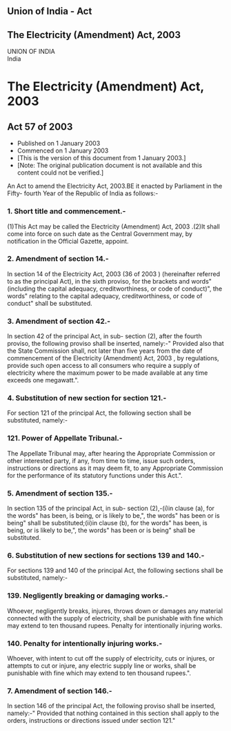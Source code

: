 ## Union of India - Act

## The Electricity (Amendment) Act, 2003

UNION OF INDIA  
India

# The Electricity (Amendment) Act, 2003

## Act 57 of 2003

  * Published on 1 January 2003 
  * Commenced on 1 January 2003 
  * [This is the version of this document from 1 January 2003.] 
  * [Note: The original publication document is not available and this content could not be verified.] 

An Act to amend the Electricity Act, 2003.BE it enacted by Parliament in the
Fifty- fourth Year of the Republic of India as follows:-

### 1. Short title and commencement.-

(1)This Act may be called the Electricity (Amendment) Act, 2003 .(2)It shall
come into force on such date as the Central Government may, by notification in
the Official Gazette, appoint.

### 2. Amendment of section 14.-

In section 14 of the Electricity Act, 2003 (36 of 2003 ) (hereinafter referred
to as the principal Act), in the sixth proviso, for the brackets and words"
(including the capital adequacy, creditworthiness, or code of conduct)", the
words" relating to the capital adequacy, creditworthiness, or code of conduct"
shall be substituted.

### 3. Amendment of section 42.-

In section 42 of the principal Act, in sub- section (2), after the fourth
proviso, the following proviso shall be inserted, namely:-" Provided also that
the State Commission shall, not later than five years from the date of
commencement of the Electricity (Amendment) Act, 2003 , by regulations,
provide such open access to all consumers who require a supply of electricity
where the maximum power to be made available at any time exceeds one
megawatt.".

### 4. Substitution of new section for section 121.-

For section 121 of the principal Act, the following section shall be
substituted, namely:-

### 121. Power of Appellate Tribunal.-

The Appellate Tribunal may, after hearing the Appropriate Commission or other
interested party, if any, from time to time, issue such orders, instructions
or directions as it may deem fit, to any Appropriate Commission for the
performance of its statutory functions under this Act.".

### 5. Amendment of section 135.-

In section 135 of the principal Act, in sub- section (2),-(i)in clause (a),
for the words" has been, is being, or is likely to be,", the words" has been
or is being" shall be substituted;(ii)in clause (b), for the words" has been,
is being, or is likely to be,", the words" has been or is being" shall be
substituted.

### 6. Substitution of new sections for sections 139 and 140.-

For sections 139 and 140 of the principal Act, the following sections shall be
substituted, namely:-

### 139. Negligently breaking or damaging works.-

Whoever, negligently breaks, injures, throws down or damages any material
connected with the supply of electricity, shall be punishable with fine which
may extend to ten thousand rupees. Penalty for intentionally injuring works.

### 140. Penalty for intentionally injuring works.-

Whoever, with intent to cut off the supply of electricity, cuts or injures, or
attempts to cut or injure, any electric supply line or works, shall be
punishable with fine which may extend to ten thousand rupees.".

### 7. Amendment of section 146.-

In section 146 of the principal Act, the following proviso shall be inserted,
namely:-" Provided that nothing contained in this section shall apply to the
orders, instructions or directions issued under section 121."

